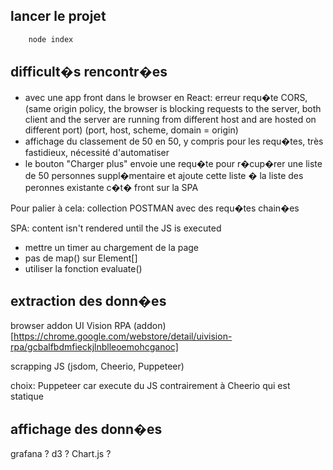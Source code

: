 ## lancer le projet

```sh
    node index
```

## difficult�s rencontr�es

- avec une app front dans le browser en React: erreur requ�te CORS,
  (same origin policy, the browser is blocking requests to the server, both client and the server are running from different host and are hosted on different port) (port, host, scheme, domain = origin)
- affichage du classement de 50 en 50, y compris pour les requ�tes, très fastidieux, nécessité d'automatiser
- le bouton "Charger plus" envoie une requ�te pour r�cup�rer une liste de 50 personnes suppl�mentaire et ajoute cette liste � la liste des peronnes existante c�t� front sur la SPA

Pour palier à cela: collection POSTMAN avec des requ�tes chain�es

SPA: content isn't rendered until the JS is executed

- mettre un timer au chargement de la page
- pas de map() sur Element[]
- utiliser la fonction evaluate()

## extraction des donn�es

browser addon UI Vision RPA (addon)[https://chrome.google.com/webstore/detail/uivision-rpa/gcbalfbdmfieckjlnblleoemohcganoc]

scrapping JS (jsdom, Cheerio, Puppeteer)

choix: Puppeteer car execute du JS contrairement à Cheerio qui est statique

## affichage des donn�es

grafana ?
d3 ? Chart.js ?
